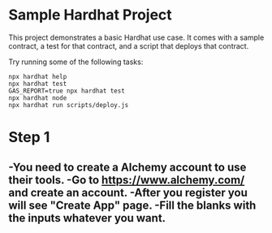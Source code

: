 # Sample Hardhat Project

This project demonstrates a basic Hardhat use case. It comes with a sample contract, a test for that contract, and a script that deploys that contract.

Try running some of the following tasks:

```shell
npx hardhat help
npx hardhat test
GAS_REPORT=true npx hardhat test
npx hardhat node
npx hardhat run scripts/deploy.js
```
# Step 1


-You need to create a Alchemy account to use their tools.
-Go to https://www.alchemy.com/ and create an account.
-After you register you will see "Create App" page.
-Fill the blanks with the inputs whatever you want.
-
